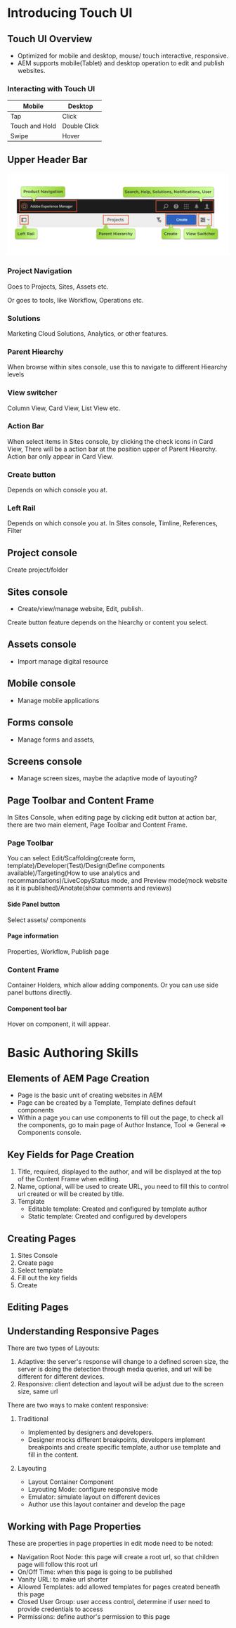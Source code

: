 # Introducing Touch UI

## Touch UI Overview

- Optimized for mobile and desktop, mouse/ touch interactive, responsive.
- AEM supports mobile(Tablet) and desktop operation to edit and publish websites.

### Interacting with Touch UI

|Mobile|Desktop|
|-|-|
|Tap|Click|
|Touch and Hold| Double Click|
|Swipe|Hover|

## Upper Header Bar

![upper_header](./UpperHeader.png?raw=true)

### Project Navigation

Goes to Projects, Sites, Assets etc.

Or goes to tools, like Workflow, Operations etc.

### Solutions

Marketing Cloud Solutions, Analytics, or other features.

### Parent Hiearchy

When browse within sites console, use this to navigate to different Hiearchy levels

### View switcher

Column View, Card View, List View etc.

### Action Bar

When select items in Sites console, by clicking the check icons in Card View, There will be a action bar at the position upper of Parent Hiearchy. Action bar only appear in Card View.

### Create button

Depends on which console you at.

### Left Rail

Depends on which console you at. In Sites console, Timline, References, Filter

## Project console

Create project/folder

## Sites console

- Create/view/manage website, Edit, publish.

Create button feature depends on the hiearchy or content you select. 

## Assets console

- Import manage digital resource

## Mobile console

- Manage mobile applications

## Forms console

- Manage forms and assets, 

## Screens console

- Manage screen sizes, maybe the adaptive mode of layouting?

## Page Toolbar and Content Frame

In Sites Console, when editing page by clicking edit button at action bar, there are two main element, Page Toolbar and Content Frame.

### Page Toolbar

You can select Edit/Scaffolding(create form, template)/Developer(Test)/Design(Define components available)/Targeting(How to use analytics and recommandations)/LiveCopyStatus mode, and Preview mode(mock website as it is published)/Anotate(show comments and reviews)

#### Side Panel button

Select assets/ components

#### Page information

Properties, Workflow, Publish page

### Content Frame

Container Holders, which allow adding components. Or you can use side panel buttons directly.

#### Component tool bar

Hover on component, it will appear.



# Basic Authoring Skills

## Elements of AEM Page Creation

- Page is the basic unit of creating websites in AEM
- Page can be created by a Template, Template defines default components
- Within a page you can use components to fill out the page, to check all the components, go to main page of Author Instance, Tool => General => Components console.

## Key Fields for Page Creation

1. Title, required, displayed to the author, and will be displayed at the top of the Content Frame when editing.
2. Name, optional, will be used to create URL, you need to fill this to control url created or will be created by title.
3. Template
   - Editable template: Created and configured by template author
   - Static template: Created and configured by developers

## Creating Pages

1. Sites Console
2. Create page
3. Select template
4. Fill out the key fields
5. Create

## Editing Pages



## Understanding Responsive Pages

There are two types of Layouts:

1. Adaptive: the server's response will change to a defined screen size, the server is doing the detection through media queries, and url will be different for different devices.
2. Responsive: client detection and layout will be adjust due to the screen size, same url

There are two ways to make content responsive:

1. Traditional

   - Implemented by designers and developers.
   - Designer mocks different breakpoints, developers implement breakpoints and create specific template, author use template and fill in the content.

2. Layouting
   - Layout Container Component
   - Layouting Mode: configure responsive mode
   - Emulator: simulate layout on different devices
   - Author use this layout container and develop the page

## Working with Page Properties

These are properties in page properties in edit mode need to be noted:

- Navigation Root Node: this page will create a root url, so that children page will follow this root url
- On/Off Time: when this page is going to be published
- Vanity URL: to make url shorter
- Allowed Templates: add allowed templates for pages created beneath this page
- Closed User Group: user access control, determine if user need to provide credentials to access
- Permissions: define author's permission to this page
